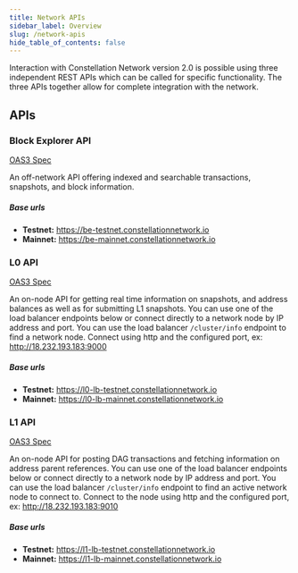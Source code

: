 ```yaml
---
title: Network APIs
sidebar_label: Overview
slug: /network-apis
hide_table_of_contents: false
---
```

<intro-end />

Interaction with Constellation Network version 2.0 is possible using three independent REST APIs which can be called for specific functionality. The three APIs together allow for complete integration with the network. 

## APIs
### Block Explorer API
[OAS3 Spec](http://apidoc-dev.constellationnetwork.io.s3-website.us-west-1.amazonaws.com/block-explorer/)

An off-network API offering indexed and searchable transactions, snapshots, and block information.

##### Base urls
- **Testnet:** https://be-testnet.constellationnetwork.io
- **Mainnet:** https://be-mainnet.constellationnetwork.io

### L0 API
[OAS3 Spec](http://apidoc-dev.constellationnetwork.io.s3-website.us-west-1.amazonaws.com/node/#/)

An on-node API for getting real time information on snapshots, and address balances as well as for submitting L1 snapshots. You can use one of the load balancer endpoints below or connect directly to a network node by IP address and port. You can use the load balancer `/cluster/info` endpoint to find a network node. Connect using http and the configured port, ex: http://18.232.193.183:9000

##### Base urls 
- **Testnet:** https://l0-lb-testnet.constellationnetwork.io
- **Mainnet:** https://l0-lb-mainnet.constellationnetwork.io

### L1 API
[OAS3 Spec](http://apidoc-dev.constellationnetwork.io.s3-website.us-west-1.amazonaws.com/node/?url=http://apidoc-dev.constellationnetwork.io.s3-website.us-west-1.amazonaws.com/node/l1-public-v2.yml)

An on-node API for posting DAG transactions and fetching information on address parent references. You can use one of the load balancer endpoints below or connect directly to a network node by IP address and port. You can use the load balancer `/cluster/info` endpoint to find an active network node to connect to. Connect to the node using http and the configured port, ex: http://18.232.193.183:9010

##### Base urls
- **Testnet:** https://l1-lb-testnet.constellationnetwork.io
- **Mainnet:** https://l1-lb-mainnet.constellationnetwork.io